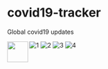 # covid19-tracker
Global covid19 updates

<a href="url"><img src="https://user-images.githubusercontent.com/68692374/94105240-7d3cca80-fe56-11ea-882c-710f33102b84.jpeg" align="left" height="48" width="48" ></a>

![1](https://user-images.githubusercontent.com/68692374/94105240-7d3cca80-fe56-11ea-882c-710f33102b84.jpeg)
![2](https://user-images.githubusercontent.com/68692374/94105274-904f9a80-fe56-11ea-912f-1fe995d7e3fb.jpeg)
![3](https://user-images.githubusercontent.com/68692374/94105282-93e32180-fe56-11ea-8b9c-7ba9622d6e7e.jpeg)
![4](https://user-images.githubusercontent.com/68692374/94105291-96de1200-fe56-11ea-83d1-90cfc97aede9.jpeg)
